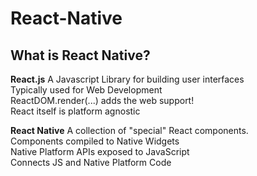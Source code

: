 # React-Native

## What is React Native?

**React.js**
A Javascript Library for building user interfaces  
Typically used for Web Development  
ReactDOM.render(...) adds the web support!  
React itself is platform agnostic  

**React Native**
A collection of "special" React components.  
Components compiled to Native Widgets  
Native Platform APIs exposed to JavaScript  
Connects JS and Native Platform Code  
